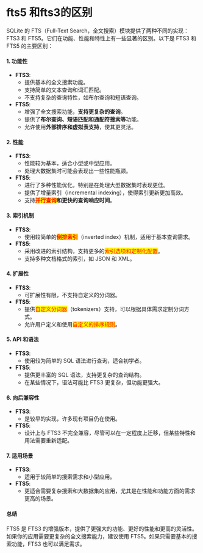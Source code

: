 # fts5 和fts3的区别

SQLite 的 FTS（Full-Text Search，全文搜索）模块提供了两种不同的实现：FTS3 和 FTS5。它们在功能、性能和特性上有一些显著的区别。以下是 FTS3 和 FTS5 的主要区别：

#### 1. **功能性**

* **FTS3**:
  * 提供基本的全文搜索功能。
  * 支持简单的文本查询和词汇匹配。
  * 不支持复杂的查询特性，如布尔查询和短语查询。
* **FTS5**:
  * 增强了全文搜索功能，**支持更复杂的查询**。
  * 提供了**布尔查询、短语匹配和通配符搜索等**功能。
  * 允许使用**外部排序和虚拟表支持**，使其更灵活。

#### 2. **性能**

* **FTS3**:
  * 性能较为基本，适合小型或中型应用。
  * 处理大数据集时可能会表现出一些性能瓶颈。
* **FTS5**:
  * 进行了多种性能优化，特别是在处理大型数据集时表现更佳。
  * 提供了增量索引（incremental indexing），使得索引更新更加高效。
  * 支持<mark style="color:red;">**并行查询**</mark>**和更快的查询响应时间**。

#### 3. **索引机制**

* **FTS3**:
  * 使用较简单的<mark style="color:red;">**倒排索引**</mark>（inverted index）机制，适用于基本查询需求。
* **FTS5**:
  * 采用改进的索引结构，支持更多的<mark style="color:red;">索引选项和定制化配置</mark>。
  * 支持多种文档格式的索引，如 JSON 和 XML。

#### 4. **扩展性**

* **FTS3**:
  * 可扩展性有限，不支持自定义的分词器。
* **FTS5**:
  * 提供<mark style="color:red;">自定义分词器</mark>（tokenizers）支持，可以根据具体需求定制分词方式。
  * 允许用户定义和使用<mark style="color:red;">自定义的排序规则</mark>。

#### 5. **API 和语法**

* **FTS3**:
  * 使用较为简单的 SQL 语法进行查询，适合初学者。
* **FTS5**:
  * 提供更丰富的 SQL 语法，支持更复杂的查询结构。
  * 在某些情况下，语法可能比 FTS3 更复杂，但功能更强大。

#### 6. **向后兼容性**

* **FTS3**:
  * 是较早的实现，许多现有项目仍在使用。
* **FTS5**:
  * 设计上与 FTS3 不完全兼容，尽管可以在一定程度上迁移，但某些特性和用法需要重新适配。

#### 7. **适用场景**

* **FTS3**:
  * 适用于较简单的搜索需求和小型应用。
* **FTS5**:
  * 更适合需要复杂搜索和大数据集的应用，尤其是在性能和功能方面的需求更高的场景。

#### 总结

FTS5 是 FTS3 的增强版本，提供了更强大的功能、更好的性能和更高的灵活性。如果你的应用需要更复杂的全文搜索能力，建议使用 FTS5。如果只需要基本的搜索功能，FTS3 也可以满足需求。
